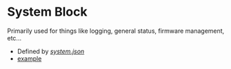 # System Block

Primarily used for things like logging, general status, firmware management, etc...

* Defined by [<em>system.json</em>](schema/system.json)
* [example](schema/system.tests/example.json)
